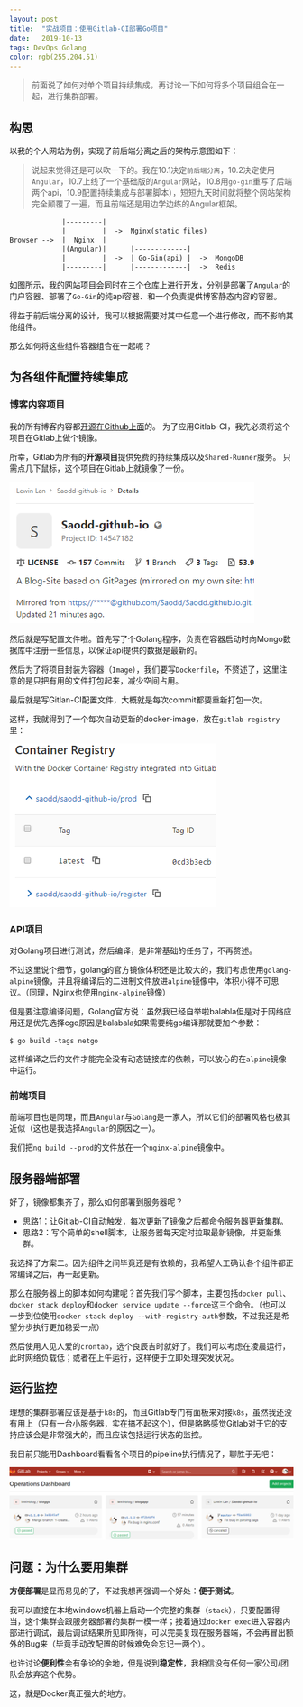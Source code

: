 ```yaml
---
layout: post
title:  "实战项目：使用Gitlab-CI部署Go项目"
date:   2019-10-13
tags: DevOps Golang
color: rgb(255,204,51)
---
```


> 前面说了如何对单个项目持续集成，再讨论一下如何将多个项目组合在一起，进行集群部署。

## 构思

以我的个人网站为例，实现了前后端分离之后的架构示意图如下：

> 说起来觉得还是可以吹一下的。我在10.1决定`前后端分离`，10.2决定使用`Angular`，10.7上线了一个基础版的`Angular`网站，10.8用`go-gin`重写了后端两个api，10.9配置持续集成与部署脚本），短短九天时间就将整个网站架构完全颠覆了一遍，而且前端还是用边学边练的Angular框架。

```text
             |---------|
             |         |  ->  Nginx(static files)
Browser -->  |  Nginx  |
             |(Angular)|      |-------------|
             |         |  ->  | Go-Gin(api) |  ->  MongoDB
             |---------|      |-------------|  ->  Redis
```

如图所示，我的网站项目会同时在三个仓库上进行开发，分别是部署了`Angular`的门户容器、部署了`Go-Gin`的纯api容器、和一个负责提供博客静态内容的容器。

得益于前后端分离的设计，我可以根据需要对其中任意一个进行修改，而不影响其他组件。

那么如何将这些组件容器组合在一起呢？

## 为各组件配置持续集成

### 博客内容项目

我的所有博客内容都[开源在Github上面](https://github.com/Saodd/Saodd.github.io)的。
为了应用Gitlab-CI，我先必须将这个项目在Gitlab上做个镜像。

所幸，Gitlab为所有的**开源项目**提供免费的持续集成以及`Shared-Runner`服务。
只需点几下鼠标，这个项目在Gitlab上就镜像了一份。

![saodd-mirror](/static/blog/2019-10-13-saodd-mirror.png)

然后就是写配置文件啦。首先写了个Golang程序，负责在容器启动时向Mongo数据库中注册一些信息，以保证api提供的数据是最新的。

然后为了将项目封装为容器（`Image`），我们要写`Dockerfile`，不赘述了，这里注意的是只把有用的文件打包起来，减少空间占用。

最后就是写Gitlan-CI配置文件，大概就是每次commit都要重新打包一次。

这样，我就得到了一个每次自动更新的docker-image，放在`gitlab-registry`里：

![gitlab-registry](/static/blog/2019-10-13-gitlab-registry.png)

### API项目

对Golang项目进行测试，然后编译，是非常基础的任务了，不再赘述。

不过这里说个细节，golang的官方镜像体积还是比较大的，我们考虑使用`golang-alpine`镜像，并且将编译后的二进制文件放进`alpine`镜像中，体积小得不可思议。（同理，Nginx也使用`nginx-alpine`镜像）

但是要注意编译问题，Golang官方说：虽然我已经自举啦balabla但是对于网络应用还是优先选择cgo原因是balabala如果需要纯go编译那就要加个参数：

```shell-session
$ go build -tags netgo
```

这样编译之后的文件才能完全没有动态链接库的依赖，可以放心的在`alpine`镜像中运行。

### 前端项目

前端项目也是同理，而且`Angular`与`Golang`是一家人，所以它们的部署风格也极其近似（这也是我选择`Angular`的原因之一）。

我们把`ng build --prod`的文件放在一个`nginx-alpine`镜像中。

## 服务器端部署

好了，镜像都集齐了，那么如何部署到服务器呢？

- 思路1：让Gitlab-CI自动触发，每次更新了镜像之后都命令服务器更新集群。
- 思路2：写个简单的shell脚本，让服务器每天定时拉取最新镜像，并更新集群。

我选择了方案二。因为组件之间毕竟还是有依赖的，我希望人工确认各个组件都正常编译之后，再一起更新。

那么在服务器上的脚本如何构建呢？首先我们写个脚本，主要包括`docker pull`、`docker stack deploy`和`docker service update --force`这三个命令。（也可以一步到位使用`docker stack deploy --with-registry-auth`参数，不过我还是希望分步执行更加稳妥一点）

然后使用人见人爱的`crontab`，选个良辰吉时就好了。我们可以考虑在凌晨运行，此时网络负载低；或者在上午运行，这样便于立即处理突发状况。

## 运行监控

理想的集群部署应该是基于`k8s`的，而且Gitlab专门有面板来对接`k8s`，虽然我还没有用上（只有一台小服务器，实在搞不起这个），但是略略感觉Gitlab对于它的支持应该会是非常强大的，而且应该包括运行状态的监控。

我目前只能用Dashboard看看各个项目的pipeline执行情况了，聊胜于无吧：

![DashBoard](/static/blog/2019-10-13-DashBoard.png)

## 问题：为什么要用集群

**方便部署**是显而易见的了，不过我想再强调一个好处：**便于测试**。

我可以直接在本地windows机器上启动一个完整的集群（`stack`），只要配置得当，这个集群会跟服务器部署的集群一模一样；接着通过`docker exec`进入容器内部进行调试，最后调试结果所见即所得，可以完美复现在服务器端，不会再冒出额外的Bug来（毕竟手动改配置的时候难免会忘记一两个）。

也许讨论**便利性**会有争论的余地，但是说到**稳定性**，我相信没有任何一家公司/团队会放弃这个优势。

这，就是Docker真正强大的地方。

